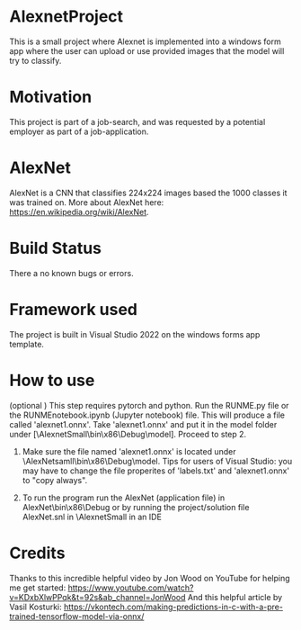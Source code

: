 # AlexnetProject
This is a small project where Alexnet is implemented into a windows form app where the user can upload or use provided images that the model will try to classify.
# Motivation
This project is part of a job-search, and was requested by a potential employer as part of a job-application.
# AlexNet
AlexNet is a CNN that classifies 224x224 images based the 1000 classes it was trained on. More about AlexNet here: https://en.wikipedia.org/wiki/AlexNet.
# Build Status
There a no known bugs or errors. 
# Framework used
The project is built in Visual Studio 2022 on the windows forms app template.
# How to use
(optional ) This step requires pytorch and python. Run the RUNME.py file or the RUNMEnotebook.ipynb (Jupyter notebook) file. This will produce a file called 'alexnet1.onnx'. Take 'alexnet1.onnx' and put it in the model folder under [\AlexnetSmall\bin\x86\Debug\model]. Proceed to step 2.

1) Make sure the file named 'alexnet1.onnx' is located under \AlexNetsamll\bin\x86\Debug\model. Tips for users of Visual Studio: you may have to change the file properites of 'labels.txt' and 'alexnet1.onnx' to "copy always". 

2) To run the program run the AlexNet (application file) in AlexNet\bin\x86\Debug or by running the project/solution file AlexNet.snl in \AlexnetSmall in an IDE
# Credits 
Thanks to this incredible helpful video by Jon Wood on YouTube for helping me get started: 
https://www.youtube.com/watch?v=KDxbXlwPPqk&t=92s&ab_channel=JonWood
And this helpful article by Vasil Kosturki:
https://vkontech.com/making-predictions-in-c-with-a-pre-trained-tensorflow-model-via-onnx/
